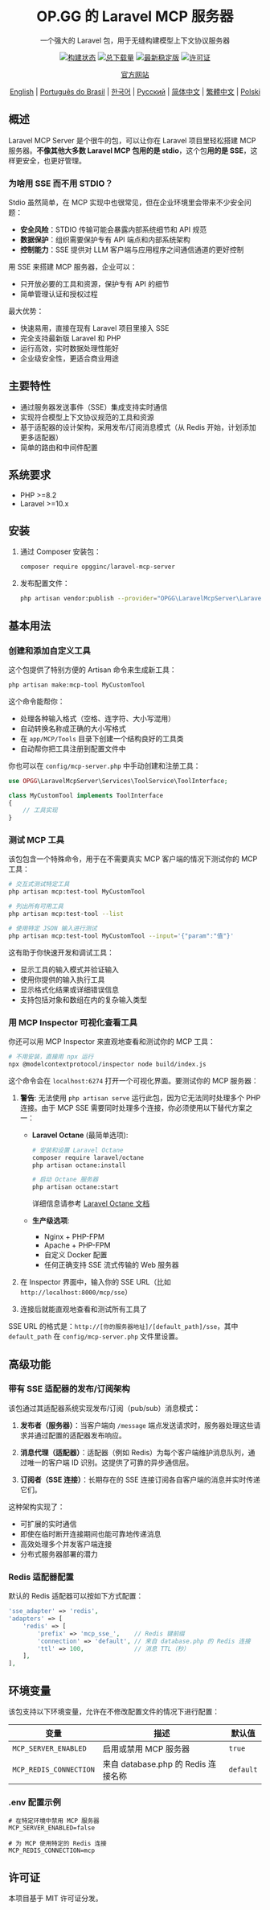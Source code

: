 <h1 align="center">OP.GG 的 Laravel MCP 服务器</h1>

<p align="center">
  一个强大的 Laravel 包，用于无缝构建模型上下文协议服务器
</p>

<p align="center">
<a href="https://github.com/opgginc/laravel-mcp-server/actions"><img src="https://github.com/opgginc/laravel-mcp-server/actions/workflows/tests.yml/badge.svg" alt="构建状态"></a>
<a href="https://packagist.org/packages/opgginc/laravel-mcp-server"><img src="https://img.shields.io/packagist/dt/opgginc/laravel-mcp-server" alt="总下载量"></a>
<a href="https://packagist.org/packages/opgginc/laravel-mcp-server"><img src="https://img.shields.io/packagist/v/opgginc/laravel-mcp-server" alt="最新稳定版"></a>
<a href="https://packagist.org/packages/opgginc/laravel-mcp-server"><img src="https://img.shields.io/packagist/l/opgginc/laravel-mcp-server" alt="许可证"></a>
</p>

<p align="center">
<a href="https://op.gg/open-source/laravel-mcp-server">官方网站</a>
</p>

<p align="center">
  <a href="README.md">English</a> |
  <a href="README.pt-BR.md">Português do Brasil</a> |
  <a href="README.ko.md">한국어</a> |
  <a href="README.ru.md">Русский</a> |
  <a href="README.zh-CN.md">简体中文</a> |
  <a href="README.zh-TW.md">繁體中文</a> |
  <a href="README.pl.md">Polski</a>
</p>

## 概述

Laravel MCP Server 是个很牛的包，可以让你在 Laravel 项目里轻松搭建 MCP 服务器。**不像其他大多数 Laravel MCP 包用的是 stdio**，这个包**用的是 SSE**，这样更安全，也更好管理。

### 为啥用 SSE 而不用 STDIO？

Stdio 虽然简单，在 MCP 实现中也很常见，但在企业环境里会带来不少安全问题：

- **安全风险**：STDIO 传输可能会暴露内部系统细节和 API 规范
- **数据保护**：组织需要保护专有 API 端点和内部系统架构
- **控制能力**：SSE 提供对 LLM 客户端与应用程序之间通信通道的更好控制

用 SSE 来搭建 MCP 服务器，企业可以：

- 只开放必要的工具和资源，保护专有 API 的细节
- 简单管理认证和授权过程

最大优势：

- 快速易用，直接在现有 Laravel 项目里接入 SSE
- 完全支持最新版 Laravel 和 PHP
- 运行高效，实时数据处理性能好
- 企业级安全性，更适合商业用途

## 主要特性

- 通过服务器发送事件（SSE）集成支持实时通信
- 实现符合模型上下文协议规范的工具和资源
- 基于适配器的设计架构，采用发布/订阅消息模式（从 Redis 开始，计划添加更多适配器）
- 简单的路由和中间件配置

## 系统要求

- PHP >=8.2
- Laravel >=10.x

## 安装

1. 通过 Composer 安装包：

   ```bash
   composer require opgginc/laravel-mcp-server
   ```

2. 发布配置文件：
   ```bash
   php artisan vendor:publish --provider="OPGG\LaravelMcpServer\LaravelMcpServerServiceProvider"
   ```

## 基本用法

### 创建和添加自定义工具

这个包提供了特别方便的 Artisan 命令来生成新工具：

```bash
php artisan make:mcp-tool MyCustomTool
```

这个命令能帮你：

- 处理各种输入格式（空格、连字符、大小写混用）
- 自动转换名称成正确的大小写格式
- 在 `app/MCP/Tools` 目录下创建一个结构良好的工具类
- 自动帮你把工具注册到配置文件中

你也可以在 `config/mcp-server.php` 中手动创建和注册工具：

```php
use OPGG\LaravelMcpServer\Services\ToolService\ToolInterface;

class MyCustomTool implements ToolInterface
{
    // 工具实现
}
```

### 测试 MCP 工具

该包包含一个特殊命令，用于在不需要真实 MCP 客户端的情况下测试你的 MCP 工具：

```bash
# 交互式测试特定工具
php artisan mcp:test-tool MyCustomTool

# 列出所有可用工具
php artisan mcp:test-tool --list

# 使用特定 JSON 输入进行测试
php artisan mcp:test-tool MyCustomTool --input='{"param":"值"}'
```

这有助于你快速开发和调试工具：

- 显示工具的输入模式并验证输入
- 使用你提供的输入执行工具
- 显示格式化结果或详细错误信息
- 支持包括对象和数组在内的复杂输入类型

### 用 MCP Inspector 可视化查看工具

你还可以用 MCP Inspector 来直观地查看和测试你的 MCP 工具：

```bash
# 不用安装，直接用 npx 运行
npx @modelcontextprotocol/inspector node build/index.js
```

这个命令会在 `localhost:6274` 打开一个可视化界面。要测试你的 MCP 服务器：

1. **警告**: 无法使用 `php artisan serve` 运行此包，因为它无法同时处理多个 PHP 连接。由于 MCP SSE 需要同时处理多个连接，你必须使用以下替代方案之一：

   * **Laravel Octane** (最简单选项):
     ```bash
     # 安装和设置 Laravel Octane
     composer require laravel/octane
     php artisan octane:install
     
     # 启动 Octane 服务器
     php artisan octane:start
     ```
     详细信息请参考 [Laravel Octane 文档](https://laravel.com/docs/12.x/octane)
     
   * **生产级选项**:
     - Nginx + PHP-FPM
     - Apache + PHP-FPM
     - 自定义 Docker 配置
     - 任何正确支持 SSE 流式传输的 Web 服务器

2. 在 Inspector 界面中，输入你的 SSE URL（比如 `http://localhost:8000/mcp/sse`）
3. 连接后就能直观地查看和测试所有工具了

SSE URL 的格式是：`http://[你的服务器地址]/[default_path]/sse`，其中 `default_path` 在 `config/mcp-server.php` 文件里设置。

## 高级功能

### 带有 SSE 适配器的发布/订阅架构

该包通过其适配器系统实现发布/订阅（pub/sub）消息模式：

1. **发布者（服务器）**：当客户端向 `/message` 端点发送请求时，服务器处理这些请求并通过配置的适配器发布响应。

2. **消息代理（适配器）**：适配器（例如 Redis）为每个客户端维护消息队列，通过唯一的客户端 ID 识别。这提供了可靠的异步通信层。

3. **订阅者（SSE 连接）**：长期存在的 SSE 连接订阅各自客户端的消息并实时传递它们。

这种架构实现了：

- 可扩展的实时通信
- 即使在临时断开连接期间也能可靠地传递消息
- 高效处理多个并发客户端连接
- 分布式服务器部署的潜力

### Redis 适配器配置

默认的 Redis 适配器可以按如下方式配置：

```php
'sse_adapter' => 'redis',
'adapters' => [
    'redis' => [
        'prefix' => 'mcp_sse_',    // Redis 键前缀
        'connection' => 'default', // 来自 database.php 的 Redis 连接
        'ttl' => 100,              // 消息 TTL（秒）
    ],
],
```

## 环境变量

该包支持以下环境变量，允许在不修改配置文件的情况下进行配置：

| 变量 | 描述 | 默认值 |
|----------|-------------|--------|
| `MCP_SERVER_ENABLED` | 启用或禁用 MCP 服务器 | `true` |
| `MCP_REDIS_CONNECTION` | 来自 database.php 的 Redis 连接名称 | `default` |

### .env 配置示例

```
# 在特定环境中禁用 MCP 服务器
MCP_SERVER_ENABLED=false

# 为 MCP 使用特定的 Redis 连接
MCP_REDIS_CONNECTION=mcp
```

## 许可证

本项目基于 MIT 许可证分发。
